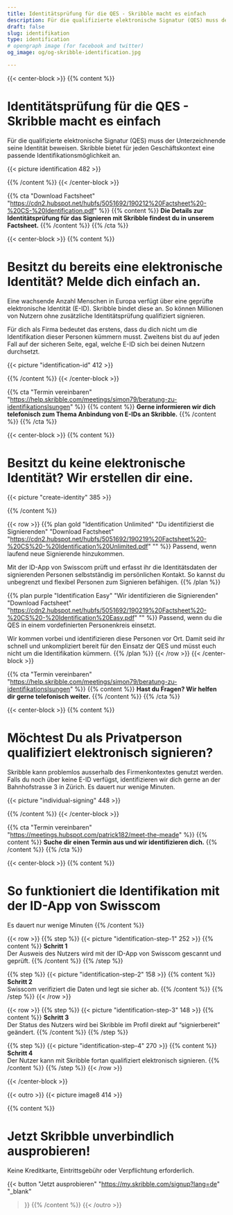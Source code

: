 ```yaml
---
title: Identitätsprüfung für die QES - Skribble macht es einfach
description: Für die qualifizierte elektronische Signatur (QES) muss der Unterzeichnende seine Identität beweisen. Skribble bietet für jeden Geschäftskontext eine passende Identifikationsmöglichkeit an.
draft: false
slug: identifikation
type: identification
# opengraph image (for facebook and twitter)
og_image: og/og-skribble-identification.jpg

---
```


{{< center-block >}}
{{% content %}}
# Identitätsprüfung für die QES - Skribble macht es einfach
Für die qualifizierte elektronische Signatur (QES) muss der Unterzeichnende seine Identität beweisen. Skribble bietet für jeden Geschäftskontext eine passende Identifikationsmöglichkeit an.

{{< picture identification 482 >}}

{{% /content %}}
{{< /center-block >}}

{{% cta
  "Download Factsheet"
  "https://cdn2.hubspot.net/hubfs/5051692/190212%20Factsheet%20-%20CS-%20Identification.pdf"
%}}
{{% content %}}
**Die Details zur Identitätsprüfung für das Signieren mit Skribble findest du in unserem Factsheet.**
{{% /content %}}
{{% /cta %}}

[//]: # (--------------------------------------------------------------------------------------------------------------)

{{< center-block >}}
{{% content %}}
# Besitzt du bereits eine elektronische Identität? Melde dich einfach an.
Eine wachsende Anzahl Menschen in Europa verfügt über eine geprüfte elektronische Identität (E-ID). Skribble bindet diese an. So können Millionen von Nutzern ohne zusätzliche Identitätsprüfung qualifiziert signieren.

Für dich als Firma bedeutet das erstens, dass du dich nicht um die Identifikation dieser Personen kümmern musst. Zweitens bist du auf jeden Fall auf der sicheren Seite, egal, welche E-ID sich bei deinen Nutzern durchsetzt.

{{< picture "identification-id" 412 >}}

{{% /content %}}
{{< /center-block >}}

{{% cta
  "Termin vereinbaren"
  "https://help.skribble.com/meetings/simon79/beratung-zu-identifikationslsungen"
%}}
{{% content %}}
**Gerne informieren wir dich telefonisch zum Thema Anbindung von E-IDs an Skribble.**
{{% /content %}}
{{% /cta %}}

[//]: # (--------------------------------------------------------------------------------------------------------------)

{{< center-block >}}
{{% content %}}
# Besitzt du keine elektronische Identität? Wir erstellen dir eine.

{{< picture "create-identity" 385 >}}

{{% /content %}}

{{< row >}}
{{% plan
  gold
  "Identification Unlimited"
  "Du identifizierst die Signierenden"
  "Download Factsheet"
  "https://cdn2.hubspot.net/hubfs/5051692/190219%20Factsheet%20-%20CS%20-%20Identification%20Unlimited.pdf"
  ""
%}}
Passend, wenn laufend neue Signierende hinzukommen.

Mit der ID-App von Swisscom prüft und erfasst ihr die Identitätsdaten der signierenden Personen selbstständig im persönlichen Kontakt. So kannst du unbegrenzt und flexibel Personen zum Signieren befähigen.
{{% /plan %}}

{{% plan
  purple
  "Identification Easy"
  "Wir identifizieren die Signierenden"
  "Download Factsheet"
  "https://cdn2.hubspot.net/hubfs/5051692/190219%20Factsheet%20-%20CS%20-%20Identification%20Easy.pdf"
  ""
%}}
Passend, wenn du die QES in einem vordefinierten Personenkreis einsetzt.

Wir kommen vorbei und identifizieren diese Personen vor Ort. Damit seid ihr schnell und unkompliziert bereit für den Einsatz der QES und müsst euch nicht um die Identifikation kümmern.
{{% /plan %}}
{{< /row >}}
{{< /center-block >}}

{{% cta
  "Termin vereinbaren"
  "https://help.skribble.com/meetings/simon79/beratung-zu-identifikationslsungen"
%}}
{{% content %}}
**Hast du Fragen? Wir helfen dir gerne telefonisch weiter.**
{{% /content %}}
{{% /cta %}}

[//]: # (--------------------------------------------------------------------------------------------------------------)

{{< center-block >}}
{{% content %}}
# Möchtest Du als Privatperson qualifiziert elektronisch signieren?
Skribble kann problemlos ausserhalb des Firmenkontextes genutzt werden. Falls du noch über keine E-ID verfügst, identifizieren wir dich gerne an der Bahnhofstrasse 3 in Zürich. Es dauert nur wenige Minuten.

{{< picture "individual-signing" 448 >}}

{{% /content %}}
{{< /center-block >}}

{{% cta
  "Termin vereinbaren"
  "https://meetings.hubspot.com/patrick182/meet-the-meade"
%}}
{{% content %}}
**Suche dir einen Termin aus und wir identifizieren dich.**
{{% /content %}}
{{% /cta %}}

[//]: # (--------------------------------------------------------------------------------------------------------------)


{{< center-block >}}
{{% content %}}
# So funktioniert die Identifikation mit der ID-App von Swisscom
Es dauert nur wenige Minuten
{{% /content %}}

{{< row >}}
{{% step %}}
{{< picture "identification-step-1" 252 >}}
{{% content %}}
**Schritt 1**<br>
Der Ausweis des Nutzers wird mit der ID-App von Swisscom gescannt und geprüft.
{{% /content %}}
{{% /step %}}

{{% step %}}
{{< picture "identification-step-2" 158 >}}
{{% content %}}
**Schritt 2**<br>
Swisscom verifiziert die Daten und legt sie sicher ab.
{{% /content %}}
{{% /step %}}
{{< /row >}}

{{< row >}}
{{% step %}}
{{< picture "identification-step-3" 148 >}}
{{% content %}}
**Schritt 3**<br>
Der Status des Nutzers wird bei Skribble im Profil direkt auf “signierbereit” geändert.
{{% /content %}}
{{% /step %}}

{{% step %}}
{{< picture "identification-step-4" 270 >}}
{{% content %}}
**Schritt 4**<br>
Der Nutzer kann mit Skribble fortan qualifiziert elektronisch signieren.
{{% /content %}}
{{% /step %}}
{{< /row >}}

{{< /center-block >}}

[//]: # (--------------------------------------------------------------------------------------------------------------)

{{< outro >}}
{{< picture image8 414 >}}

{{% content %}}
# Jetzt Skribble unverbindlich ausprobieren!
Keine Kreditkarte, Eintrittsgebühr oder Verpflichtung erforderlich.

{{< button
  "Jetzt ausprobieren"
  "https://my.skribble.com/signup?lang=de"
  "_blank"
>}}
{{% /content %}}
{{< /outro >}}
